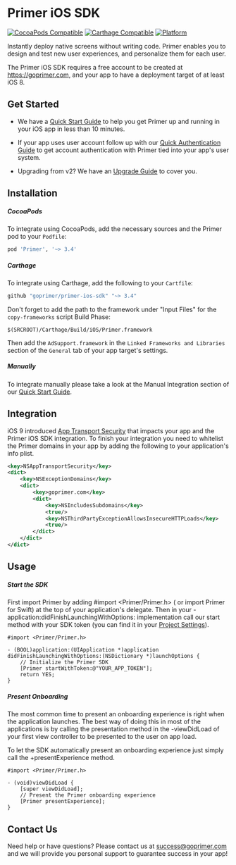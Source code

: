 # Primer iOS SDK

[![CocoaPods Compatible](https://img.shields.io/badge/CocoaPods-3.4.4-5BA7E9.svg?style=flat)](https://cocoapods.org)
[![Carthage Compatible](https://img.shields.io/badge/Carthage-Compatible-4BC51D.svg?style=flat)](https://github.com/Carthage/Carthage)
[![Platform](https://img.shields.io/badge/Platform-iOS-lightgrey.svg?style=flat)]()

Instantly deploy native screens without writing code. Primer enables you to design and test new user experiences, and personalize them for each user.

The Primer iOS SDK requires a free account to be created at https://goprimer.com, and your app to have a deployment target of at least iOS 8.

## Get Started

* We have a [Quick Start Guide](http://ios.goprimer.com/docs/quick-start) to help you get Primer up and running in your iOS app in less than 10 minutes.

* If your app uses user account follow up with our [Quick Authentication Guide](http://ios.goprimer.com/docs/quick-authentication-guide) to get account authentication with Primer tied into your app's user system.

* Upgrading from v2? We have an [Upgrade Guide](http://ios.goprimer.com/docs/upgrade-guide) to cover you.

## Installation

##### CocoaPods

To integrate using CocoaPods, add the necessary sources and the Primer pod to your `Podfile`:

```ruby
pod 'Primer', '~> 3.4'
```

##### Carthage

To integrate using Carthage, add the following to your `Cartfile`:

```ruby
github "goprimer/primer-ios-sdk" "~> 3.4"
```

Don't forget to add the path to the framework under "Input Files" for the `copy-frameworks` script Build Phase:

```
$(SRCROOT)/Carthage/Build/iOS/Primer.framework
```

Then add the `AdSupport.framework` in the `Linked Frameworks and Libraries` section of the `General` tab of your app target's settings.

##### Manually

To integrate manually please take a look at the Manual Integration section of our [Quick Start Guide](http://ios.goprimer.com/docs/quick-start).

## Integration

iOS 9 introduced [App Transport Security](https://developer.apple.com/library/content/documentation/General/Reference/InfoPlistKeyReference/Articles/CocoaKeys.html#//apple_ref/doc/uid/TP40009251-SW33) that impacts your app and the Primer iOS SDK integration. To finish your integration you need to whitelist the Primer domains in your app by adding the following to your application's info plist.

```xml
<key>NSAppTransportSecurity</key>
<dict>
    <key>NSExceptionDomains</key>
    <dict>
        <key>goprimer.com</key>
        <dict>
            <key>NSIncludesSubdomains</key>
            <true/>
            <key>NSThirdPartyExceptionAllowsInsecureHTTPLoads</key>
            <true/>
        </dict>
    </dict>
</dict>
```

## Usage

##### Start the SDK
First import Primer by adding #import <Primer/Primer.h> ( or import Primer for Swift) at the top of your application's delegate. Then in your -application:didFinishLaunchingWithOptions: implementation call our start method with your SDK token (you can find it in your [Project Settings](http://goprimer.com/dashboard#/project//edit)).

```objc
#import <Primer/Primer.h>

- (BOOL)application:(UIApplication *)application
didFinishLaunchingWithOptions:(NSDictionary *)launchOptions {
    // Initialize the Primer SDK
    [Primer startWithToken:@"YOUR_APP_TOKEN"];
    return YES;
}
```

##### Present Onboarding

The most common time to present an onboarding experience is right when the application launches. The best way of doing this in most of the applications is by calling the presentation method in the -viewDidLoad of your first view controller to be presented to the user on app load.

To let the SDK automatically present an onboarding experience just simply call the +presentExperience method.

```objc
#import <Primer/Primer.h>
  
- (void)viewDidLoad {
    [super viewDidLoad];
    // Present the Primer onboarding experience
    [Primer presentExperience];
}
```

## Contact Us

Need help or have questions? Please contact us at success@goprimer.com and we will provide you personal support to guarantee success in your app!
